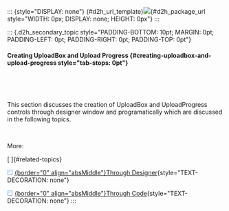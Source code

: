 ::: {style="DISPLAY: none"}
[](ms-xhelp:///?Id=d2h_url_template){#d2h_url_template}![](!package_url!){#d2h_package_url style="WIDTH: 0px; DISPLAY: none; HEIGHT: 0px"}
:::

::: {.d2h_secondary_topic style="PADDING-BOTTOM: 10pt; MARGIN: 0pt; PADDING-LEFT: 0pt; PADDING-RIGHT: 0pt; PADDING-TOP: 0pt"}
#### Creating UploadBox and Upload Progress {#creating-uploadbox-and-upload-progress style="tab-stops: 0pt"}

 

 

This section discusses the creation of UploadBox and UploadProgress controls through designer window and programatically which are discussed in the following topics.

 

More:

[ ]{#related-topics}

[![](button.gif){border="0" align="absMiddle"}Through Designer](ms-xhelp:///?Id=ec7aa2d9-5d1e-4ed6-baa8-3621742fb48f){style="TEXT-DECORATION: none"}

[![](button.gif){border="0" align="absMiddle"}Through Code](ms-xhelp:///?Id=8296be54-69b8-496e-8204-26349bc45f2b){style="TEXT-DECORATION: none"}
:::
